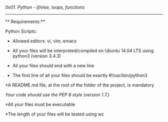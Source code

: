 *0x01. Python - if/else, loops, functions*

---
** Requirements:**

Python Scripts:

* Allowed editors: vi, vim, emacs

* All your files will be interpreted/compiled on Ubuntu 14.04 LTS using python3 (version 3.4.3)

* All your files should end with a new line

* The first line of all your files should be exactly #!/usr/bin/python3

*A README.md file, at the root of the folder of the project, is mandatory

*Your code should use the PEP 8 style (version 1.7.*)

*All your files must be executable

*The length of your files will be tested using wc